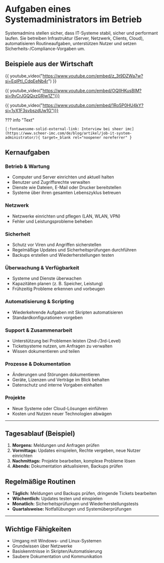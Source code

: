 # Aufgaben eines Systemadministrators im Betrieb

Systemadmins stellen sicher, dass IT-Systeme stabil, sicher und performant laufen. Sie betreiben Infrastruktur (Server, Netzwerk, Clients, Cloud), automatisieren Routineaufgaben, unterstützen Nutzer und setzen Sicherheits-/Compliance-Vorgaben um.

## Beispiele aus der Wirtschaft

{{ youtube_video("https://www.youtube.com/embed/z_3t9DZWa7w?si=EqlPtI_CdqEeNb4r") }}

{{ youtube_video("https://www.youtube.com/embed/OQIIHKusBIM?si=9vCrJGQQxzGRjw1Z")}}

{{ youtube_video("https://www.youtube.com/embed/1Ro5P0HU4kY?si=1yX1F3svbszdUw1G")}}

??? info "Text"

    [:fontawesome-solid-external-link: Interview bei sheer imc](https://www.scheer-imc.com/de/blog/artikel/job-it-system-administrator/){ target=_blank rel="noopener noreferrer" }

## Kernaufgaben

### Betrieb & Wartung
- Computer und Server einrichten und aktuell halten  
- Benutzer und Zugriffsrechte verwalten  
- Dienste wie Dateien, E-Mail oder Drucker bereitstellen  
- Systeme über ihren gesamten Lebenszyklus betreuen  

### Netzwerk
- Netzwerke einrichten und pflegen (LAN, WLAN, VPN)  
- Fehler und Leistungsprobleme beheben  

### Sicherheit
- Schutz vor Viren und Angriffen sicherstellen  
- Regelmäßige Updates und Sicherheitsprüfungen durchführen  
- Backups erstellen und Wiederherstellungen testen  

### Überwachung & Verfügbarkeit
- Systeme und Dienste überwachen  
- Kapazitäten planen (z. B. Speicher, Leistung)  
- Frühzeitig Probleme erkennen und vorbeugen  

### Automatisierung & Scripting
- Wiederkehrende Aufgaben mit Skripten automatisieren  
- Standardkonfigurationen vorgeben  

### Support & Zusammenarbeit
- Unterstützung bei Problemen leisten (2nd-/3rd-Level)  
- Ticketsysteme nutzen, um Anfragen zu verwalten  
- Wissen dokumentieren und teilen  

### Prozesse & Dokumentation
- Änderungen und Störungen dokumentieren  
- Geräte, Lizenzen und Verträge im Blick behalten  
- Datenschutz und interne Vorgaben einhalten  

### Projekte
- Neue Systeme oder Cloud-Lösungen einführen  
- Kosten und Nutzen neuer Technologien abwägen  

---

## Tagesablauf (Beispiel)
1. **Morgens:** Meldungen und Anfragen prüfen  
2. **Vormittags:** Updates einspielen, Rechte vergeben, neue Nutzer einrichten  
3. **Nachmittags:** Projekte bearbeiten, komplexe Probleme lösen  
4. **Abends:** Dokumentation aktualisieren, Backups prüfen  


## Regelmäßige Routinen
- **Täglich:** Meldungen und Backups prüfen, dringende Tickets bearbeiten  
- **Wöchentlich:** Updates testen und einspielen  
- **Monatlich:** Sicherheitsprüfungen und Wiederherstellungstests  
- **Quartalsweise:** Notfallübungen und Systemüberprüfungen  

---

## Wichtige Fähigkeiten
- Umgang mit Windows- und Linux-Systemen  
- Grundwissen über Netzwerke  
- Basiskenntnisse in Skripten/Automatisierung  
- Saubere Dokumentation und Kommunikation  

